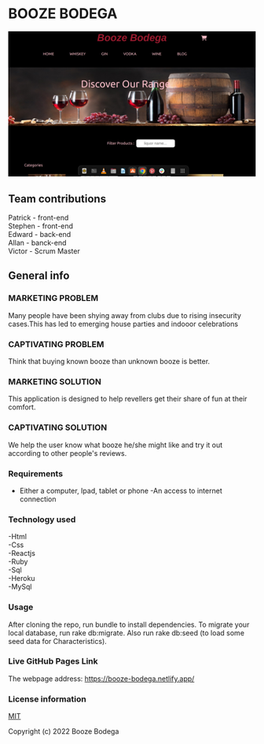 # BOOZE BODEGA

![Whole app](src/images/booze.png?raw=true "Booze Bodega")

## Team contributions

Patrick - front-end\
Stephen - front-end\
Edward  - back-end\
Allan   - banck-end\
Victor  - Scrum Master

## General info
### MARKETING PROBLEM
Many people have been shying away from clubs due to rising insecurity cases.This has led to emerging house parties and indooor celebrations

### CAPTIVATING PROBLEM
Think that buying known booze than unknown booze is better.

### MARKETING SOLUTION
This application is designed to help revellers  get their share of fun at their comfort.

### CAPTIVATING SOLUTION
We help the user know what booze he/she might like and try it out according to other people's reviews.

### Requirements
 - Either a computer, Ipad, tablet or phone -An access to internet connection

### Technology used

-Html\
-Css\
-Reactjs\
-Ruby\
-Sql\
-Heroku\
-MySql

### Usage
After cloning the repo, run bundle to install dependencies. To migrate your local database, run rake db:migrate. Also run rake db:seed (to load some seed data for Characteristics).


### Live GitHub Pages Link

The webpage address:
https://booze-bodega.netlify.app/

### License information

[MIT](LICENCE)

Copyright (c) 2022 Booze Bodega
